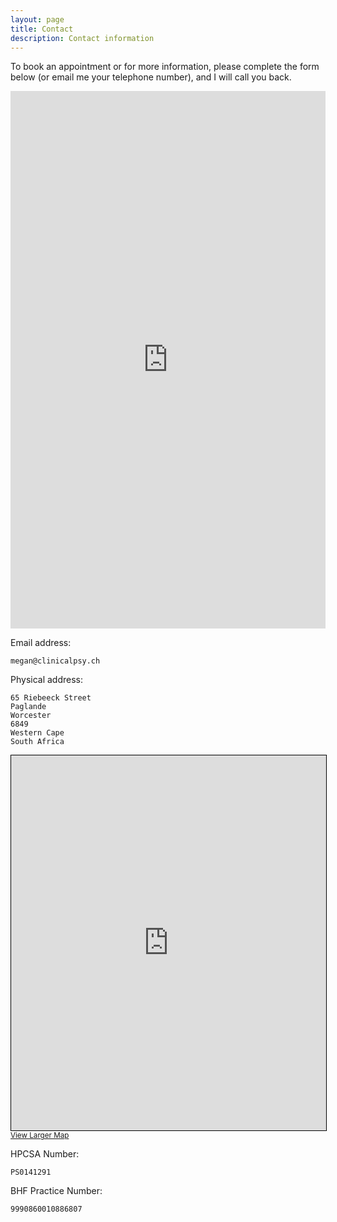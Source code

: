 ```yaml
---
layout: page
title: Contact
description: Contact information
---
```


To book an appointment or for more information, please complete the form below
(or email me your telephone number), and I will call you back.

<iframe src="https://docs.google.com/forms/d/e/1FAIpQLSf3oitTxxO0BlL0vr9v1KDynj7ctqXv0JqYboroK9jWorOgdA/viewform?embedded=true"
 width="100%" height="860" frameborder="0" marginheight="0" marginwidth="0">
Loading…</iframe>


Email address:

    megan@clinicalpsy.ch


Physical address:

    65 Riebeeck Street
    Paglande
    Worcester
    6849
    Western Cape
    South Africa


<iframe
 width="100%" height="600" frameborder="0" scrolling="no" marginheight="0" marginwidth="0"
 src="https://www.openstreetmap.org/export/embed.html?bbox=19.450510740280155%2C-33.64415701318668%2C19.45484519004822%2C-33.641912895058724&amp;layer=cyclemap&amp;marker=-33.64303496143433%2C19.452677965164185" style="border: 1px solid black"></iframe><br/><small><a href="https://www.openstreetmap.org/?mlat=-33.64303&amp;mlon=19.45268#map=19/-33.64303/19.45268">
View Larger Map</a></small>


HPCSA Number:

    PS0141291


BHF Practice Number:

    9990860010886807

